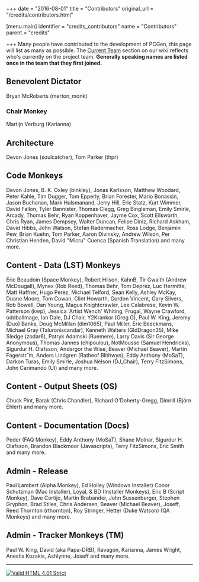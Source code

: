 +++
date = "2016-08-01"
title = "Contributors"
original_url = "/credits/contributors.html"

[menu.main]
    identifier = "credits_contributors"
    name = "Contributors"
    parent = "credits"
    
+++
Many people have contributed to the development of PCGen, this page will
list as many as possible. The [Current
Team](http://wiki.pcgen.org/index.php?title=Full_Team_Member_Listing)
section on our wiki reflects who's currently on the project team.
**Generally speaking names are listed once in the team that they first
joined.**

Benevolent Dictator
-------------------

Bryan McRoberts (merton\_monk)

### Chair Monkey

Martijn Verburg (Karianna)

Architecture
------------

Devon Jones (soulcatcher), Tom Parker (thpr)

Code Monkeys
------------

Devon Jones, B. K. Oxley (binkley), Jonas Karlsson, Matthew Woodard,
Peter Kahle, Tim Dugger, Tom Epperly, Brian Forester, Mario Bonassin,
Jason Buchanan, Mark Hulsmanand, Jerry Hill, Eric Statz, Kurt Wimmer,
David Fallon, Tyler Bannister, Thomas Clegg, Greg Bingleman, Emily
Smirle, Arcady, Thomas Behr, Ryan Koppenhaver, Jayme Cox, Scott
Ellsworth, Chris Ryan, James Dempsey, Walter Duncan, Felipe Diniz,
Richard Askham, David Hibbs, John Watson, Stefan Radermacher, Ross
Lodge, Benjamin Pew, Brian Kuehn, Tom Parker, Aaron Divinsky, Andrew
Wilson, Per Christian Henden, David "Micru" Cuenca (Spanish Translation)
and many more.

Content - Data (LST) Monkeys
----------------------------

Eric Beaudoin (Space Monkey), Robert Hilson, KahnB, Tir Gwaith (Andrew
McDougall), Mynex (Rob Reed), Thomas Behr, Tom Deprez, Luc Hermitte,
Matt Haffner, Hugo Perez, Michael Telford, Sean Kelly, Ashley McKay,
Duane Moore, Tom Cowan, Clint Howarth, Gordon Vincent, Gary Silvers, Rob
Bowell, Dan Young, Magus Knightcrawler, Lee Calabrese, Kevin W.
Patterson (kwp), Jessica 'Artist Wench' Whiting, Frugal, Wayne Crawford,
oddballmage, Ian Dale, DJ Chair, Y2Krankor (Greg G), Paul W. King,
Jeremy (Duo) Banks, Doug McMillan (dlm1065), Paul Miller, Eric
Beeckmans, Michael Gray (Taluroniscandar), Kenneth Walters
(GldDragon35), Mike Sledge (zodar6), Patryk Adamski (Ruemere), Larry
Davis (Sir George Anonymous), Thomas Jannes (chipoulou), NotMousse
(Samuel Hendricks), Sigurdur H. Olafsson, Andargor the Wise, Beaver
(Michael Beaver), Martin Fagerstrˆm, Anders Lindgren (Ratheof Blithwyn),
Eddy Anthony (MoSaT), Darkon Turas, Emily Smirle, Joshua Nelson
(DJ\_Chair), Terry FitzSimons, John Carimando (UI) and many more.

Content - Output Sheets (OS)
----------------------------

Chuck Pint, Barak (Chris Chandler), Richard O'Doherty-Gregg, Dimrill
(Björn Ehlert) and many more.

Content - Documentation (Docs)
------------------------------

Peder (FAQ Monkey), Eddy Anthony (MoSaT), Shane Molnar, Sigurdur H.
Olafsson, Brandon Blackmoor (Javascripts), Terry FitzSimons, Eric Smith
and many more.

Admin - Release
---------------

Paul Lambert (Alpha Monkey), Ed Holley (Windows Installer) Conor
Schutzman (Mac Installer), Loyal, & BD (Installer Monkeys), Eric B
(Script Monkey), Dave Cortijo, Martin Brabander, John Sussenberger,
Stephen Gryphon, Brad Stiles, Chris Andersen, Beaver (Michael Beaver),
Joseff, Reed Thornton (rthornton), Roy Stringer, Hetter (Duke Watson)
(QA Monkeys) and many more.

Admin - Tracker Monkeys (TM)
----------------------------

Paul W. King, David (aka Papa-DRB), Ravagon, Karianna, James Wright,
Anestis Kozakis, Ashlynne, Joseff and many more.

------------------------------------------------------------------------

[![Valid HTML 4.01
Strict](../images/system/valid-html401.png)](http://validator.w3.org/check?uri=referer)

